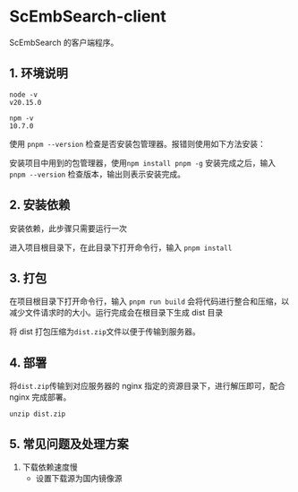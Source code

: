 # ScEmbSearch-client

ScEmbSearch 的客户端程序。

## 1. 环境说明

```shell
node -v
v20.15.0

npm -v
10.7.0
```

使用 `pnpm --version` 检查是否安装包管理器。报错则使用如下方法安装：

安装项目中用到的包管理器，使用`npm install pnpm -g` 安装完成之后，输入 `pnpm --version` 检查版本，输出则表示安装完成。

## 2. 安装依赖

安装依赖，此步骤只需要运行一次

进入项目根目录下，在此目录下打开命令行，输入 `pnpm install`

## 3. 打包

在项目根目录下打开命令行，输入 `pnpm run build` 会将代码进行整合和压缩，以减少文件请求时的大小。运行完成会在根目录下生成 dist 目录

将 dist 打包压缩为`dist.zip`文件以便于传输到服务器。

## 4. 部署

将`dist.zip`传输到对应服务器的 nginx 指定的资源目录下，进行解压即可，配合 nginx 完成部署。

```shell
unzip dist.zip
```

## 5. 常见问题及处理方案

1. 下载依赖速度慢
   - 设置下载源为国内镜像源
